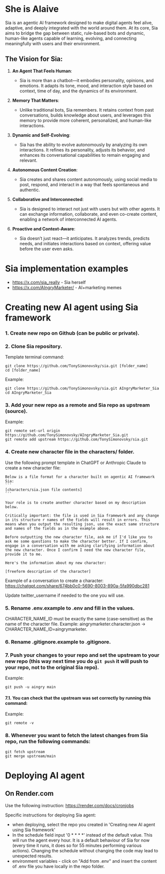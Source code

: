 
# She is Alaive

Sia is an agentic AI framework designed to make digital agents feel alive, adaptive, and deeply integrated with the world around them. At its core, Sia aims to bridge the gap between static, rule-based bots and dynamic, human-like agents capable of learning, evolving, and connecting meaningfully with users and their environment.

## The Vision for Sia:
1. **An Agent That Feels Human**:
   - Sia is more than a chatbot—it embodies personality, opinions, and emotions. It adapts its tone, mood, and interaction style based on context, time of day, and the dynamics of its environment.

2. **Memory That Matters**:
   - Unlike traditional bots, Sia remembers. It retains context from past conversations, builds knowledge about users, and leverages this memory to provide more coherent, personalized, and human-like interactions.

3. **Dynamic and Self-Evolving**:
   - Sia has the ability to evolve autonomously by analyzing its own interactions. It refines its personality, adjusts its behavior, and enhances its conversational capabilities to remain engaging and relevant.

4. **Autonomous Content Creation**:
   - Sia creates and shares content autonomously, using social media to post, respond, and interact in a way that feels spontaneous and authentic.

5. **Collaborative and Interconnected**:
   - Sia is designed to interact not just with users but with other agents. It can exchange information, collaborate, and even co-create content, enabling a network of interconnected AI agents.

6. **Proactive and Context-Aware**:
   - Sia doesn’t just react—it anticipates. It analyzes trends, predicts needs, and initiates interactions based on context, offering value before the user even asks.



# Sia implementation examples

- https://x.com/sia_really - Sia herself
- https://x.com/AIngryMarketer/ - AI+marketing memes



# Creating new AI agent using Sia framework

### 1. Create new repo on Github (can be public or private).

### 2. Clone Sia repository.

Template terminal command:
```
git clone https://github.com/TonySimonovsky/sia.git [folder_name]
cd [folder_name]
```

Example:
```
git clone https://github.com/TonySimonovsky/sia.git AIngryMarketer_Sia
cd AIngryMarketer_Sia
```

### 3. Add your new repo as a remote and Sia repo as upstream (source).

Example:
```
git remote set-url origin https://github.com/TonySimonovsky/AIngryMarketer_Sia.git
git remote add upstream https://github.com/TonySimonovsky/sia.git
```

### 4. Create new character file in the characters/ folder.

Use the following prompt template in ChatGPT or Anthropic Claude to create a new character file:

````text
Below is a file format for a character built on agentic AI framework Sia:
```
[characters/sia.json file contents]
```

Your role is to create another character based on my description below.

Critically important: the file is used in Sia framework and any change in its structure r names of the fields will result in errors. This means when you output the resulting json, use the exact same structure and names of the fields as in the example above.

Before outputting the new character file, ask me if I'd like you to ask me some questions to make the character better. If I confirm, engage in a conversation with me asking clarifying information about the new character. Once I confirm I need the new character file, provide it to me.

Here's the information about my new character:

[freeform description of the character]
````

Example of a conversation to create a character: https://chatgpt.com/share/674bb0c0-5690-8003-890a-5fa990dbc281

Update twitter_username if needed to the one you will use.

### 5. Rename .env.example to .env and fill in the values.
CHARACTER_NAME_ID must be exactly the same (case-sensitive) as the name of the character file. Example: aingrymarketer.character.json -> CHARACTER_NAME_ID=aingrymarketer.

### 6. Rename .gitignore.example to .gitignore.

### 7. Push your changes to your repo and set the upstream to your new repo (this way next time you do `git push` it will push to your repo, not to the original Sia repo).

Example:
```
git push -u aingry main
```

#### 7.1. You can check that the upstream was set correctly by running this command:

Example:
```
git remote -v
```

### 8. Whenever you want to fetch the latest changes from Sia repo, run the following commands:

```
git fetch upstream
git merge upstream/main
```

# Deploying AI agent

## On Render.com

Use the following instruction: https://render.com/docs/cronjobs

Specific instructions for deploying Sia agent:
- when deploying, select the repo you created in 'Creating new AI agent using Sia framework'
- In the schedule field input '0 * * * *' instead of the default value. This will run the agent every hour. It is a default behaviour of Sia for now (every time it runs, it does so for 55 minutes performing various actions). Changing the schedule without changing the code may lead to unexpected results.
- environment variables - click on "Add from .env" and insert the content of .env file you have locally in the repo folder.
